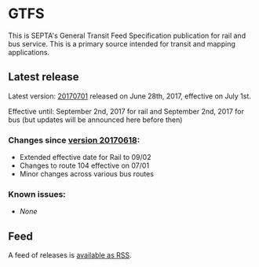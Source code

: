 # GTFS

This is SEPTA's General Transit Feed Specification publication for rail and bus service. This is a primary source intended for transit and mapping applications.

## Latest release

Latest version: [20170701](https://github.com/septadev/GTFS/releases/tag/v20170618) released on June 28th, 2017, effective on July 1st.

Effective until: September 2nd, 2017 for rail and September 2nd, 2017 for bus (but updates will be announced here before then)

### Changes since [version 20170618](https://github.com/septadev/GTFS/releases/tag/20170618):

* Extended effective date for Rail to 09/02
* Changes to route 104 effective on 07/01
* Minor changes across various bus routes

### Known issues:

* *None*

## Feed

A feed of releases is [available as RSS](https://github.com/septadev/GTFS/releases.atom).
